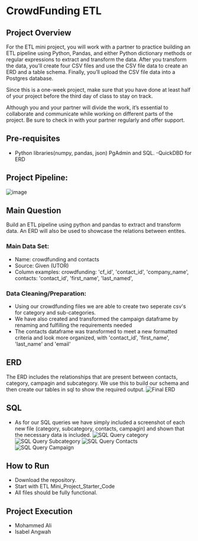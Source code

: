 # CrowdFunding ETL 

## Project Overview
For the ETL mini project, you will work with a partner to practice building an ETL pipeline using Python, Pandas, and either Python dictionary methods or regular expressions to extract and transform the data. After you transform the data, you'll create four CSV files and use the CSV file data to create an ERD and a table schema. Finally, you’ll upload the CSV file data into a Postgres database.

Since this is a one-week project, make sure that you have done at least half of your project before the third day of class to stay on track.

Although you and your partner will divide the work, it’s essential to collaborate and communicate while working on different parts of the project. Be sure to check in with your partner regularly and offer support.

## Pre-requisites
- Python libraries(numpy, pandas, json) PgAdmin and SQL.
  -QuickDBD for ERD

## Project Pipeline: 
![image](https://github.com/Mohammed-a-ali01/Crowdfunding_ETL-/assets/81397577/b64fa697-7b11-4f2f-85c5-106a035e1e74)

## Main Question
Build an ETL pipeline using python and pandas to extract and transform data. An ERD will also be used to showcase the relations between entites.

### Main Data Set:
- Name: crowdfunding and contacts
- Source: Given (UTOR)
- Column examples: crowdfunding: 'cf_id', 'contact_id', 'company_name', contacts: 'contact_id', 'first_name', 'last_named', 

### Data Cleaning/Preparation:
- Using our crowdfunding files we are able to create two seperate csv's for category and sub-categories.
- We have also created and transformed the campaign dataframe by renaming and fulfilling the requirements needed
- The contacts dataframe was transformed to meet a new formatted criteria and look more organized, with 'contact_id', 'first_name',  'last_name' and 'email'
  
## ERD 
The ERD includes the relationships that are present between contacts, category, campagin and subcategory. We use this to build our schema and then create our tables in sql to show the required output.
![Final ERD](https://github.com/Mohammed-a-ali01/Crowdfunding_ETL-/assets/81397577/5233fd9d-4e8c-430e-a376-6599dc7c24a9)

## SQL
- As for our SQL queries we have simply included a screenshot of each new file (category, subcategory, contacts, campagin) and shown that the necessary data is included.
![SQL Query category](https://github.com/Mohammed-a-ali01/Crowdfunding_ETL-/assets/81397577/b46116db-88d6-4777-b5ad-235cac18075e)
![SQL Query Subcategory](https://github.com/Mohammed-a-ali01/Crowdfunding_ETL-/assets/81397577/8a3a1c6c-93df-4e15-9d62-bb9c622b653a)
![SQL Query Contacts](https://github.com/Mohammed-a-ali01/Crowdfunding_ETL-/assets/81397577/acfd2b25-95a7-4db7-915f-86d26fe5a099)
![SQL Query Campaign](https://github.com/Mohammed-a-ali01/Crowdfunding_ETL-/assets/81397577/40d00e4f-4da6-49ea-932b-190671fa356f)

## How to Run
- Download the repository.
- Start with ETL Mini_Project_Starter_Code
- All files should be fully functional.


## Project Execution
- Mohammed Ali
- Isabel Angwah

